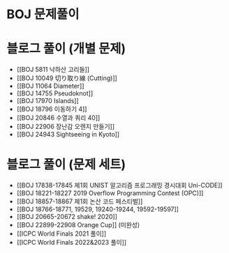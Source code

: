 # BOJ 문제풀이

# 블로그 풀이 (개별 문제)

* [[BOJ 5811 낙하산 고리들]]
* [[BOJ 10049 切り取り線 (Cutting)]]
* [[BOJ 11064 Diameter]]
* [[BOJ 14755 Pseudoknot]]
* [[BOJ 17970 Islands]]
* [[BOJ 18796 이동하기 4]]
* [[BOJ 20846 수열과 쿼리 40]]
* [[BOJ 22906 장난감 오렌지 만들기]]
* [[BOJ 24943 Sightseeing in Kyoto]]

# 블로그 풀이 (문제 세트)

* [[BOJ 17838-17845 제1회 UNIST 알고리즘 프로그래밍 경시대회 Uni-CODE]]
* [[BOJ 18221-18227 2019 Overflow Programming Contest (OPC)]]
* [[BOJ 18857-18867 제1회 논산 코드 페스티벌]]
* [[BOJ 18766-18771, 19529, 19240-19244, 19592-19597]]
* [[BOJ 20665-20672 shake! 2020]]
* [[BOJ 22899-22908 Orange Cup]] (미완성)
* [[ICPC World Finals 2021 풀이]]
* [[ICPC World Finals 2022&2023 풀이]]